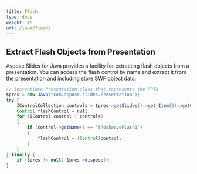 ```yaml
---
title: Flash
type: docs
weight: 10
url: /java/flash/
---
```


## **Extract Flash Objects from Presentation**

Aspose.Slides for Java provides a facility for extracting flash objects from a presentation. 
You can access the flash control by name and extract it from the presentation and including store SWF object data.

```java
// Instantiate Presentation class that represents the PPTX
$pres = new Java("com.aspose.slides.Presentation");
try {
    IControlCollection controls = $pres->getSlides()->get_Item(0)->getControls();
    Control flashControl = null;
    for (IControl control : controls)
    {
        if (control->getName() == "ShockwaveFlash1")
        {
            flashControl = (Control)control;
        }
    }
} finally {
    if ($pres != null) $pres->dispose();
}
```
